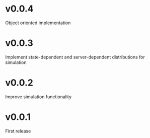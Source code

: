 # v0.0.4
Object oriented implementation

# v0.0.3
Implement state-dependent and server-dependent distributions for simulation

# v0.0.2
Improve simulation functionality

# v0.0.1
First release